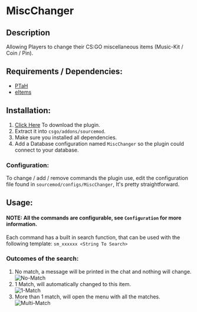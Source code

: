 # MiscChanger
## Description
Allowing Players to change their CS:GO miscellaneous items (Music-Kit / Coin / Pin).

## Requirements / Dependencies:
 - [PTaH](https://github.com/komashchenko/PTaH)
 - [eItems](https://github.com/quasemago/eItems)

## Installation:
1. [Click Here](https://github.com/Natanel-Shitrit/MiscChanger/archive/main.zip) To download the plugin.
2. Extract it into `csgo/addons/sourcemod`.
3. Make sure you installed all dependencies.
4. Add a Database configuration named `MiscChanger` so the plugin could connect to your database.

### Configuration:
To change / add / remove commands the plugin use, edit the configuration file found in `sourcemod/configs/MiscChanger`, It's pretty straightforward.

## Usage:
#### NOTE: All the commands are configurable, see `Configuration` for more information.
Each command has a built in search function, that can be used with the following template: `sm_xxxxxx <String To Search>`
### Outcomes of the search:
1. No match, a message will be printed in the chat and nothing will change.\
![No-Match](https://i.imgur.com/9L0hSuR.png)
2. 1 Match, will automatically changed to this item.\
![1-Match](https://i.imgur.com/5qBiQRY.gif)
3. More than 1 match, will open the menu with all the matches.\
![Multi-Match](https://i.imgur.com/fUWjb5e.gif)
